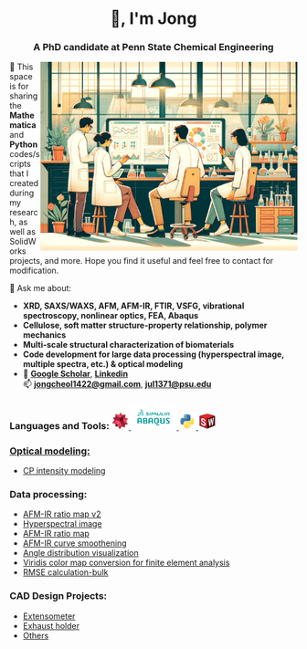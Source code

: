 
<h1 align="center">👋, I'm Jong</h1>
<h3 align="center">A PhD candidate at Penn State Chemical Engineering</h3>
<img align="right" alt="Coding" width="450" src="https://github.com/JasonL1422/Images/blob/main/main3.png">

🌱 This space is for sharing the **Mathematica** and **Python** codes/scripts that I created during my research, as well as SolidWorks projects, and more. Hope you find it useful and feel free to contact for modification.

💬 Ask me about:
- **XRD, SAXS/WAXS, AFM, AFM-IR, FTIR, VSFG, vibrational spectroscopy, nonlinear optics, FEA, Abaqus**
- **Cellulose, soft matter structure-property relationship, polymer mechanics**
- **Multi-scale structural characterization of biomaterials**
- **Code development for large data processing (hyperspectral image, multiple spectra, etc.) & optical modeling**
- 🔬 **[Google Scholar](https://scholar.google.com/citations?user=D79p8IoAAAAJ&hl=en&oi=ao)**, **[Linkedin](http://www.linkedin.com/in/jongcheol-lee2)**  
📫 **jongcheol1422@gmail.com**, **jul1371@psu.edu**

<h3 align="left">Languages and Tools:
  <a href="https://www.wolfram.com/mathematica" target="_blank" rel="noreferrer">
    <img src="https://github.com/JasonL1422/Images/blob/main/mathematica.png" alt="Mathematica" width="30" >
     <a href="https://www.3ds.com/products/simulia/abaqus" target="_blank" rel="noreferrer">
    <img src="https://github.com/JasonL1422/Images/blob/main/Abaqus.png" alt="Abaqus" width="80"/>
        <a href="https://www.python.org" target="_blank" rel="noreferrer">
    <img src="https://raw.githubusercontent.com/devicons/devicon/master/icons/python/python-original.svg" alt="python" width="30"/>
           <a href="https://www.solidworks.com" target="_blank" rel="noreferrer">
    <img src="https://github.com/JasonL1422/Images/blob/main/sw2.png" alt="SolidWorks" width="32"/>
</h3>

<h3 align="left"> Optical modeling:</h3>
<ul>
    <li><a href="https://github.com/JasonL1422/Optical-modeling-for-crossed-polarization-microscopy-intensity/blob/main/README.md">CP intensity modeling</a></li>
</ul>

<h3 align="left">Data processing:</h3>
<ul>
    <li><a href="https://github.com/JasonL1422/AFM-IR-ratiomap-v2/blob/main/README.md">AFM-IR ratio map v2</a></li>
    <li><a href="https://github.com/JasonL1422/hyperspectral-image-data-processing-through-Mathematica/blob/main/README.md">Hyperspectral image</a></li>
    <li><a href="https://github.com/JasonL1422/AFM-IR-amp-ratio-plot/blob/main/README.md">AFM-IR ratio map</a></li>
    <li><a href="https://github.com/JasonL1422/AFM-IR-spectra-smoothening/blob/main/README.md">AFM-IR curve smoothening</a></li>
    <li><a href="https://github.com/JasonL1422/fiber-distribution/blob/main/README.md">Angle distribution visualization</a></li>
    <li><a href="https://github.com/JasonL1422/Viridis-color-map/blob/main/README.md">Viridis color map conversion for finite element analysis</a></li>
    <li><a href="https://github.com/JasonL1422/multiple-RMSE-calculation/blob/main/README.md">RMSE calculation-bulk</a></li>
</ul>

<h3 align="left">CAD Design Projects:</h3>
<ul>
    <li><a href="https://github.com/JasonL1422/Extensometer/blob/main/README.md">Extensometer</a></li>
    <li><a href="https://github.com/JasonL1422/Exhaust-holder/blob/main/README.md">Exhaust holder</a></li>
    <li><a href="https://github.com/JasonL1422/SolidWorks-CAD/blob/main/README.md">Others</a></li>
</ul>

</body>
</html>
